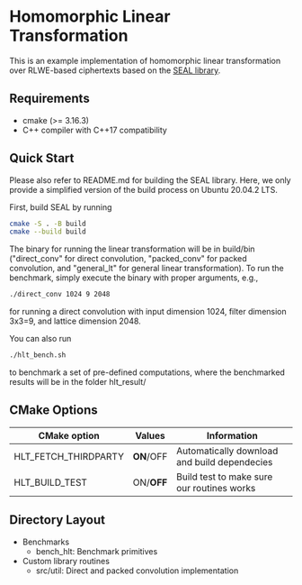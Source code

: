 # Homomorphic Linear Transformation
This is an example implementation of homomorphic linear transformation over
RLWE-based ciphertexts based on the [SEAL library](https://github.com/microsoft/SEAL "SEAL").

## Requirements
- cmake (>= 3.16.3) 
- C++ compiler with C++17 compatibility

## Quick Start
Please also refer to README.md for building the SEAL library. Here, we only
provide a simplified version of the build process on Ubuntu 20.04.2 LTS.

First, build SEAL by running

```sh
cmake -S . -B build
cmake --build build
```

The binary for running the linear transformation will be in build/bin
("direct_conv" for direct convolution, "packed_conv" for packed convolution,
and "general_lt" for general linear transformation). To run the benchmark,
simply execute the binary with proper arguments, e.g.,
```sh
./direct_conv 1024 9 2048
```
for running a direct convolution with input dimension 1024, filter dimension
 3x3=9, and lattice dimension 2048.

 You can also run 
```sh
./hlt_bench.sh
```
to benchmark a set of pre-defined computations, where the benchmarked results
will be in the folder hlt_result/

## CMake Options

| CMake option | Values | Information |
| --- | --- | --- |
| HLT_FETCH_THIRDPARTY | **ON**/OFF | Automatically download and build dependecies
| HLT_BUILD_TEST | ON/**OFF** | Build test to make sure our routines works

## Directory Layout
- Benchmarks
  - bench_hlt: Benchmark primitives
- Custom library routines
  - src/util: Direct and packed convolution implementation
